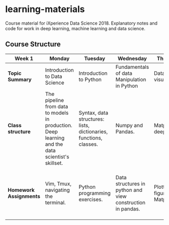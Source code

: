 # learning-materials
Course material for iXperience Data Science 2018. Explanatory notes and code for work in deep learning, machine learning and data science.

## Course Structure

| **Week 1** | Monday | Tuesday | Wednesday | Thursday | Friday |
| --- | --- | --- | --- | --- | --- |
| **Topic Summary** | Introduction to Data Science | Introduction to Python | Fundamentals of data Manipulation in Python | Data visualization | Collaborative work and version control  |
| **Class structure** | The pipeline from data to models in production. Deep learning and the data scientist's skillset. | Syntax, data structures: lists, dictionaries, functions, classes. | Numpy and Pandas. | Matplotlib deep dive.  | Git and Github. |
| **Homework Assignments** | Vim, Tmux, navigating the terminal. | Python programming exercises. | Data structures in python and view construction in pandas. | Plotting figures with Matplotlib. | Collaborative project extracting features from cryptocurrency trading and order book data. |
